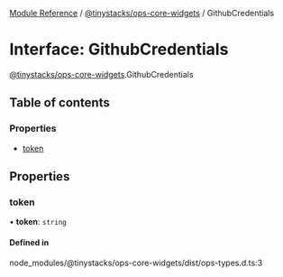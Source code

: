 [Module Reference](../modules.md) / [@tinystacks/ops-core-widgets](../modules/tinystacks_ops_core_widgets.md) / GithubCredentials

# Interface: GithubCredentials

[@tinystacks/ops-core-widgets](../modules/tinystacks_ops_core_widgets.md).GithubCredentials

## Table of contents

### Properties

- [token](tinystacks_ops_core_widgets.GithubCredentials.md#token)

## Properties

### token

• **token**: `string`

#### Defined in

node_modules/@tinystacks/ops-core-widgets/dist/ops-types.d.ts:3
